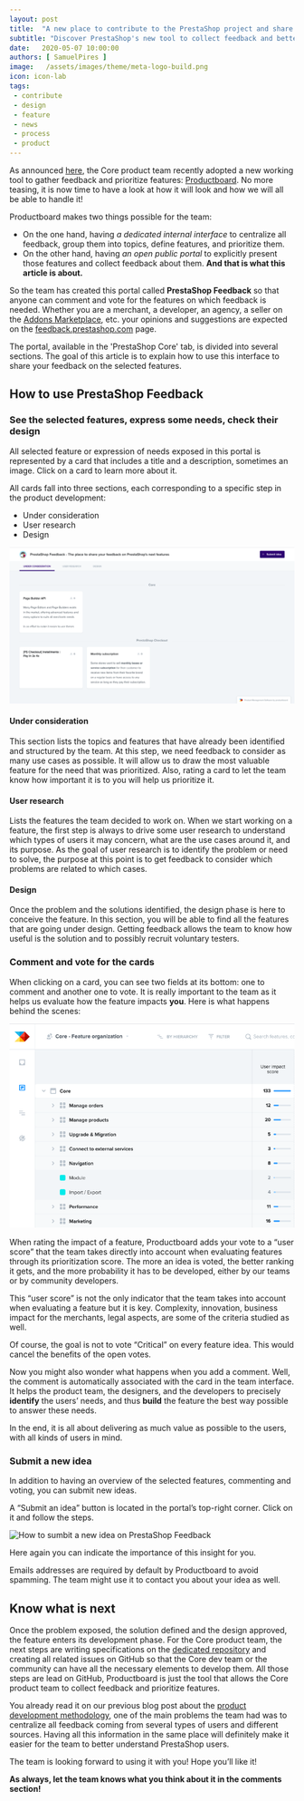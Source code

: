 ```yaml
---
layout: post
title:  "A new place to contribute to the PrestaShop project and share your feedback on the next features"
subtitle: "Discover PrestaShop's new tool to collect feedback and better prioritize what to build next!"
date:   2020-05-07 10:00:00
authors: [ SamuelPires ]
image:   /assets/images/theme/meta-logo-build.png
icon: icon-lab
tags:
 - contribute
 - design
 - feature
 - news
 - process
 - product
---
```


As announced [here](https://build.prestashop.com/news/product-features-methodology-at-prestashop), the Core product team recently adopted a new working tool to gather feedback and prioritize features: [Productboard](https://www.productboard.com). No more teasing, it is now time to have a look at how it will look and how we will all be able to handle it!

Productboard makes two things possible for the team:

- On the one hand, having _a dedicated internal interface_ to centralize all feedback, group them into topics, define features, and prioritize them.
- On the other hand, having _an open public portal_ to explicitly present those features and collect feedback about them. **And that is what this article is about.**

So the team has created this portal called **PrestaShop Feedback** so that anyone can comment and vote for the features on which feedback is needed. Whether you are a merchant, a developer, an agency, a seller on the [Addons Marketplace](http://addons.prestashop.com/), etc. your opinions and suggestions are expected on the [feedback.prestashop.com](https://feedback.prestashop.com) page.

The portal, available in the 'PrestaShop Core' tab, is divided into several sections. The goal of this article is to explain how to use this interface to share your feedback on the selected features.


## How to use PrestaShop Feedback

### See the selected features, express some needs, check their design

All selected feature or expression of needs exposed in this portal is represented by a card that includes a title and a description, sometimes an image.
Click on a card to learn more about it.

All cards fall into three sections, each corresponding to a specific step in the product development:

- Under consideration
- User research
- Design

![PrestaShop Feedback home](/assets/images/2020/05/productboard-home.png)

#### Under consideration
This section lists the topics and features that have already been identified and structured by the team. At this step, we need feedback to consider as many use cases as possible. It will allow us to draw the most valuable feature for the need that was prioritized. Also, rating a card to let the team know how important it is to you will help us prioritize it.

#### User research
Lists the features the team decided to work on. When we start working on a feature, the first step is always to drive some user research to understand which types of users it may concern, what are the use cases around it, and its purpose. As the goal of user research is to identify the problem or need to solve, the purpose at this point is to get feedback to consider which problems are related to which cases.

#### Design
Once the problem and the solutions identified, the design phase is here to conceive the feature. In this section, you will be able to find all the features that are going under design. Getting feedback allows the team to know how useful is the solution and to possibly recruit voluntary testers.


### Comment and vote for the cards

When clicking on a card, you can see two fields at its bottom: one to comment and another one to vote. It is really important to the team as it helps us evaluate how the feature impacts **you**. Here is what happens behind the scenes:

![PrestaShop Productboard user score](/assets/images/2020/05/productboard-user-score.png)

When rating the impact of a feature, Productboard adds your vote to a “user score” that the team takes directly into account when evaluating features through its prioritization score.
The more an idea is voted, the better ranking it gets, and the more probability it has to be developed, either by our teams or by community developers.

This “user score” is not the only indicator that the team takes into account when evaluating a feature but it is key. Complexity, innovation, business impact for the merchants, legal aspects, are some of the criteria studied as well.

<div class="alert alert-note" role="alert">
Of course, the goal is not to vote “Critical” on every feature idea. This would cancel the benefits of the open votes.</div>

Now you might also wonder what happens when you add a comment.
Well, the comment is automatically associated with the card in the team interface.
It helps the product team, the designers, and the developers to precisely **identify** the users’ needs, and thus **build** the feature the best way possible to answer these needs.

In the end, it is all about delivering as much value as possible to the users, with all kinds of users in mind.

### Submit a new idea

In addition to having an overview of the selected features, commenting and voting, you can submit new ideas.

A “Submit an idea” button is located in the portal’s top-right corner. Click on it and follow the steps.

![How to sumbit a new idea on PrestaShop Feedback](/assets/images/2020/05/productboard-new-idea.gif)

Here again you can indicate the importance of this insight for you.

Emails addresses are required by default by Productboard to avoid spamming.
The team might use it to contact you about your idea as well.


## Know what is next

Once the problem exposed, the solution defined and the design approved, the feature enters its development phase. For the Core product team, the next steps are writing specifications on the [dedicated repository](https://github.com/PrestaShop/prestashop-specs) and creating all related issues on GitHub so that the Core dev team or the community can have all the necessary elements to develop them. All those steps are lead on GitHub, Productboard is just the tool that allows the Core product team to collect feedback and prioritize features.

You already read it on our previous blog post about the [product development methodology](https://build.prestashop.com/news/product-features-methodology-at-prestashop), one of the main problems the team had was to centralize all feedback coming from several types of users and different sources. Having all this information in the same place will definitely make it easier for the team to better understand PrestaShop users.


The team is looking forward to using it with you! Hope you’ll like it!


**As always, let the team knows what you think about it in the comments section!**
